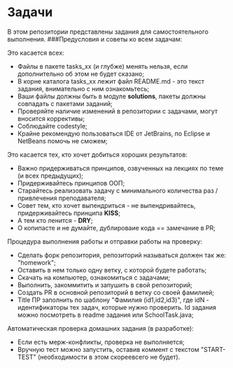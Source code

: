 # Задачи
В этом репозитории представлены задания для самостоятельного выполнения.
###Предусловия и советы ко всем задачам:

Это касается всех: 
- Файлы в пакете tasks_хх (и глубже) менять нельзя, если дополнительно об этом не будет сказано;
- В корне каталога tasks_xx лежит файл README.md - это текст задания, внимательно с ним ознакомьтесь; 
- Ваши файлы должны быть в модуле **solutions**, пакеты должны совпадать с пакетами заданий;
- Проверяйте наличие изменений в репозитории с задачами, могут вносится коррективы;
- Соблюдайте сodestyle;
- Крайне рекомендую пользоваться IDE от JetBrains, по Eclipse и NetBeans помочь не сможем;

Это касается тех, кто хочет добиться хороших результатов:

- Важно придерживаться принципов, озвученных на лекциях по теме (и всех предыдущих);
- Придерживайтесь принципов ООП;
- Старайтесь реализовать задачу с минимального количества раз / привлечения преподавателя;
- Совет тем, кто хочет выпендриться - не выпендривайтесь, придерживайтесь принципа **KISS**;
- А тем кто ленится - **DRY**;
- О копипасте и не думайте, дублироваие кода == замечание в PR;

Процедура выполнения работы и отправки работы на проверку:
- Сделать форк репозитория, репозиторий называться должен так же: "homework";
- Оставить в нем только одну ветку, с которой будете работать;
- Скачать на компьютер, ознакомиться с задачами;
- Выполнить, закоммитить и запушить в свой репозиторий;
- Создать PR в основной репозиторий в ветку со своей фамилией;
- Title ПР заполнить по шаблону "Фамилия (id1,id2,id3)", где idN - идентификаторы тех задач, 
которые нужно проверить. Id задания можно посмотреть в readme задания или SchoolTask.java;

Автоматическая проверка домашних задания (в разработке):
- Если есть мерж-конфликты, проверка не выполняется;
- Вручную тест можно запустить, оставив коммент с текстом "START-TEST" (необходимости в этом скореевсего не будет).